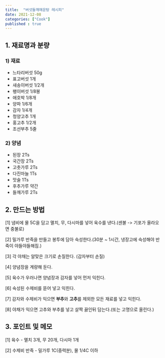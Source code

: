 ```yaml
---
title:  "버섯들깨매운탕 레시피"
date: 2021-12-08
categories: ["Cook"]
published : true
---
```


## 1. 재료명과 분량

### 1) 재료
- 느타리버섯 50g
- 표고버섯 1개
- 새송이버섯 1/2개
- 팽이버섯 1/8봉
- 애호박 1/8개
- 양파 1/6개
- 감자 1/4개
- 청양고추 1개
- 홍고추 1/2개
- 조선부추 5줄
  
### 2) 양념
- 된장 2Ts
- 국간장 2Ts
- 고춧가루 2Ts
- 다진마늘 1Ts
- 맛술 1Ts
- 후추가루 약간
- 들깨가루 2Ts

## 2. 만드는 방법

[1] 냄비에 물 5C을 담고 멸치, 무, 다시마를 넣어 육수를 낸다.(센불 -> 기포가 올라오면 중불로)

[2] 밀가루 반죽을 만들고 봉투에 담아 숙성한다.(30분 ~ 1시간, 냉장고에 숙성해야 반죽이 야들야들해짐.)

[3] 각 야채는 알맞은 크기로 손질한다. (감자부터 손질)

[4] 양념장을 계량해 둔다.

[5] 육수가 우러나면 양념장과 감자를 넣어 먼저 익힌다.

[6] 숙성된 수제비를 뜯어 넣고 익힌다.

[7] 감자와 수제비가 익으면 **부추**와 **고추**를 제외한 모든 재료를 넣고 익힌다.

[8] 야채가 익으면 고추와 부추를 넣고 살짝 끓인뒤 담는다.(또는 고명으로 올린다.)

## 3. 포인트 및 메모

[1] 육수 - 멸치 3개, 무 20개, 다시마 1개

[2] 수제비 반죽 - 밀가루 1C(중력분), 물 1/4C 이하